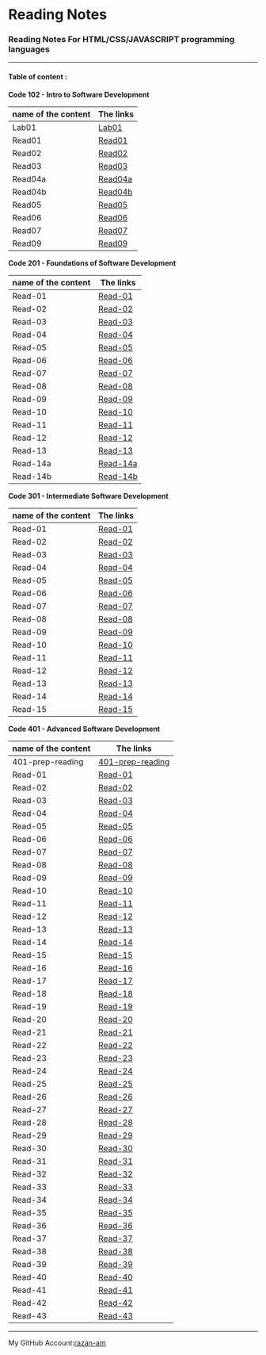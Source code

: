 # **Reading Notes**

### **Reading Notes For HTML/CSS/JAVASCRIPT programming languages**
----------------------------------------------------------

#### **Table of content :**


**Code 102 - Intro to Software Development**

| name of the content |                The links      |
| ------------------- |-------------------------------|
|Lab01        |[Lab01](https://razan-am.github.io/reading-notes/Code102/Lab01)|
|Read01       |[Read01](https://razan-am.github.io/reading-notes/Code102/Read:%2001%20-%20Learning%20Markdown)|
|Read02       |[Read02](https://razan-am.github.io/reading-notes/Code102/Read:%2002)|
|Read03       |[Read03](https://razan-am.github.io/reading-notes/Code102/Read:%2003)|
|Read04a      |[Read04a](https://razan-am.github.io/reading-notes/Code102/Read:%2004a)|
|Read04b      |[Read04b](https://razan-am.github.io/reading-notes/Code102/Read:%2004b)|
|Read05       |[Read05](https://razan-am.github.io/reading-notes/Code102/Read:%2005)|
|Read06       |[Read06](https://razan-am.github.io/reading-notes/Code102/Read:%2006)|
|Read07       |[Read07](https://razan-am.github.io/reading-notes/Code102/Read:%2007)|
|Read09       |[Read09](https://razan-am.github.io/reading-notes/Code102/Read:%2009)|


**Code 201 - Foundations of Software Development** 

| name of the content |                The links      |
| ------------------- |-------------------------------|     
|Read-01              |[Read-01](https://razan-am.github.io/reading-notes/Code201/class-01)|
|Read-02              |[Read-02](https://razan-am.github.io/reading-notes/Code201/class-02)|
|Read-03              |[Read-03](https://razan-am.github.io/reading-notes/Read-03)|
|Read-04              |[Read-04](https://razan-am.github.io/reading-notes/Read-04)                   |
|Read-05              |[Read-05](https://razan-am.github.io/reading-notes/Read-05)                   |
|Read-06              |[Read-06](https://razan-am.github.io/reading-notes/Read-06)                   |
|Read-07              |[Read-07](https://razan-am.github.io/reading-notes/Read07)                   |
|Read-08              |[Read-08](https://razan-am.github.io/reading-notes/Read08)                   |
|Read-09              |[Read-09](https://razan-am.github.io/reading-notes/Read09)                   |
|Read-10              |[Read-10](https://razan-am.github.io/reading-notes/Read10)                   |
|Read-11              |[Read-11](https://razan-am.github.io/reading-notes/Read11)                   |
|Read-12              |[Read-12](https://razan-am.github.io/reading-notes/Read12)                   |
|Read-13              |[Read-13](https://razan-am.github.io/reading-notes/Read13)                   |
|Read-14a             |[Read-14a](https://razan-am.github.io/reading-notes/Read14a)                  |
|Read-14b             |[Read-14b](https://razan-am.github.io/reading-notes/Read14b)                  |


**Code 301 - Intermediate Software Development** 

| name of the content |                The links      |
| ------------------- |-------------------------------|     
|Read-01              |[Read-01](https://razan-am.github.io/reading-notes/Code301/Read-01)|
|Read-02              |[Read-02](https://razan-am.github.io/reading-notes/Code301/Read-02)|
|Read-03              |[Read-03](https://razan-am.github.io/reading-notes/Code301/Read-03)|
|Read-04              |[Read-04](https://razan-am.github.io/reading-notes/Code301/Read-04)|
|Read-05              |[Read-05](https://razan-am.github.io/reading-notes/Code301/Read-05)|
|Read-06              |[Read-06](https://razan-am.github.io/reading-notes/Code301/Rread-06)|
|Read-07              |[Read-07](https://razan-am.github.io/reading-notes/Code301/Read-07)|
|Read-08              |[Read-08](https://razan-am.github.io/reading-notes/Code301/Read-08)|
|Read-09              |[Read-09](https://razan-am.github.io/reading-notes/Code301/Read-09)|
|Read-10              |[Read-10](https://razan-am.github.io/reading-notes/Code301/Read10)|
|Read-11              |[Read-11](https://razan-am.github.io/reading-notes/Code301/Read11)|
|Read-12              |[Read-12](https://razan-am.github.io/reading-notes/Code301/Read12)|
|Read-13              |[Read-13](https://razan-am.github.io/reading-notes/Code301/Read13)|
|Read-14              |[Read-14](https://razan-am.github.io/reading-notes/Code301/Read14)|
|Read-15              |[Read-15]()                    |

**Code 401 - Advanced Software Development** 

| name of the content |                The links      |
| ------------------- |-------------------------------|     
|401-prep-reading     |[401-prep-reading](https://razan-am.github.io/reading-notes/Code401/401-prep-reading)|
|Read-01              |[Read-01](https://razan-am.github.io/reading-notes/Code401/Read-01)|
|Read-02              |[Read-02](https://razan-am.github.io/reading-notes/Code401/Read-02)|
|Read-03              |[Read-03](https://razan-am.github.io/reading-notes/Code401/Read-03)|
|Read-04              |[Read-04](https://razan-am.github.io/reading-notes/Code401/Read-04)|
|Read-05              |[Read-05](https://razan-am.github.io/reading-notes/Code401/Read-05)|
|Read-06              |[Read-06](https://razan-am.github.io/reading-notes/Code401/Read-06)|
|Read-07              |[Read-07](https://razan-am.github.io/reading-notes/Code401/Read-07)|
|Read-08              |[Read-08](https://razan-am.github.io/reading-notes/Code401/Read-08)|
|Read-09              |[Read-09](https://razan-am.github.io/reading-notes/Code401/Read-09)|
|Read-10              |[Read-10](https://razan-am.github.io/reading-notes/Code401/Read-10)|
|Read-11              |[Read-11](https://razan-am.github.io/reading-notes/Code401/Read-11)|
|Read-12              |[Read-12](https://razan-am.github.io/reading-notes/Code401/Read-12)|
|Read-13              |[Read-13](https://razan-am.github.io/reading-notes/Code401/Read-13)|
|Read-14              |[Read-14](https://razan-am.github.io/reading-notes/Code401/Read-14)|
|Read-15              |[Read-15](https://razan-am.github.io/reading-notes/Code401/Read-15)|
|Read-16              |[Read-16](https://razan-am.github.io/reading-notes/Code401/Read-16)|
|Read-17              |[Read-17](https://razan-am.github.io/reading-notes/Code401/Read-17)|
|Read-18              |[Read-18](https://razan-am.github.io/reading-notes/Code401/Read-18)|
|Read-19              |[Read-19](https://razan-am.github.io/reading-notes/Code401/Read-19)|
|Read-20              |[Read-20](https://razan-am.github.io/reading-notes/Code401/Read-20)|
|Read-21              |[Read-21]()|
|Read-22              |[Read-22]()|
|Read-23              |[Read-23]()|
|Read-24              |[Read-24]()|
|Read-25              |[Read-25]()|
|Read-26              |[Read-26]()|
|Read-27              |[Read-27]()|
|Read-28              |[Read-28]()|
|Read-29              |[Read-29]()|
|Read-30              |[Read-30]()|
|Read-31              |[Read-31]()|
|Read-32              |[Read-32]()|
|Read-33              |[Read-33]()|
|Read-34              |[Read-34]()|
|Read-35              |[Read-35]()|
|Read-36              |[Read-36]()|
|Read-37              |[Read-37]()|
|Read-38              |[Read-38]()|
|Read-39              |[Read-39]()|
|Read-40              |[Read-40]()|
|Read-41              |[Read-41]()|
|Read-42              |[Read-42]()|
|Read-43              |[Read-43]()|




------------------------------------------------------------------------------------------------------------------------

My GitHub Account:[razan-am](https://github.com/Razan-am/reading-notes)